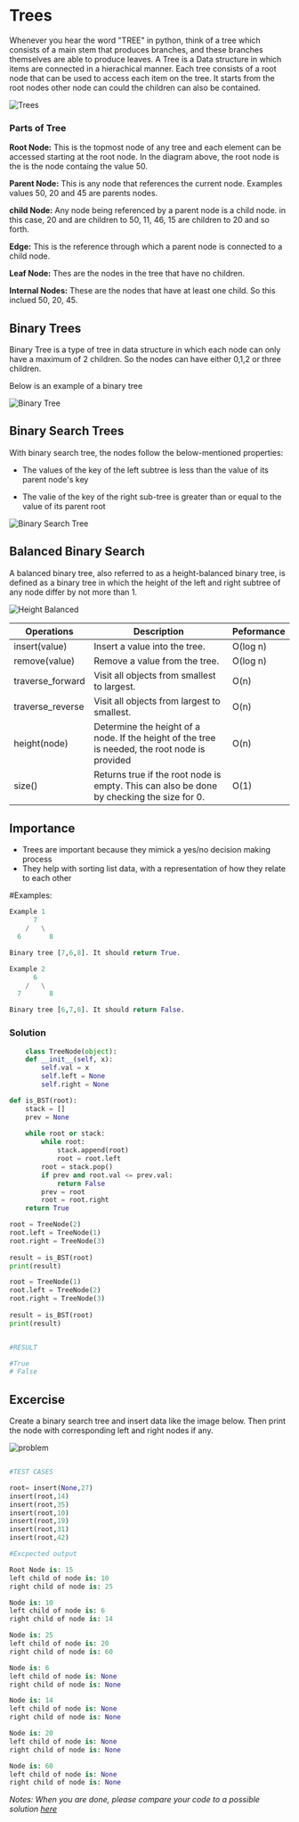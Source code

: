 # Trees
Whenever you hear the word "TREE" in python, think of a tree which consists of a main stem that produces branches, and these branches themselves are able to produce leaves. A Tree is a Data structure in which items are connected in a hierachical manner. Each tree consists of a root node that can be used to access each item on the tree. It starts from the root nodes other node can could the children can also be contained.



![Trees](tree.png)

### Parts of Tree

**Root Node:** This is the topmost node of any tree and each element can be accessed starting at the root node. In the diagram above, the root node is the is the node containg the value 50.

**Parent Node:** This is any node that references the current node. Examples values 50, 20 and 45 are parents nodes.

**child Node:** Any node being referenced by a parent node is a child node. in this case, 20 and are children to 50, 11, 46, 15 are children to 20 and so forth.

**Edge:** This is the reference through which a parent node is connected to a child node.

**Leaf Node:** Thes are the nodes in the tree that have no children.

**Internal Nodes:** These are the nodes that have at least one child. So this inclued 50, 20, 45.

## Binary Trees
Binary Tree is a type of tree in data structure in which each node can only have a maximum of 2 children. So the nodes can have either 0,1,2 or three children.

Below is an example of a binary tree

![Binary Tree](binarytree1.png)


## Binary Search Trees
With binary search tree, the nodes follow the below-mentioned properties:

* The values of the key of the left subtree is less than the value of its parent node's key

* The valie of the key of the right sub-tree is greater than or equal to the value of its parent root

![Binary Search Tree](searchtree.png)


## Balanced Binary Search
A balanced binary tree, also referred to as a height-balanced binary tree, is defined as a binary tree in which the height of the left and right subtree of any node differ by not more than 1.


![Height Balanced](balanced.png)



Operations | Description | Peformance
-------- | -------- | --------
insert(value) | 	Insert a value into the tree.| O(log n)
remove(value) | 	Remove a value from the tree.| O(log n) 
traverse_forward | Visit all objects from smallest to largest. | O(n)
traverse_reverse | Visit all objects from largest to smallest. | O(n)
height(node)| Determine the height of a node. If the height of the tree is needed, the root node is provided | O(n)
size() | Returns true if the root node is empty. This can also be done by checking the size for 0. | O(1)

## Importance
* Trees are important because they mimick a yes/no decision making process
* They help with sorting list data, with a representation of how they relate to each other

#Examples:

```python
Example 1
      7
    /   \
  6       8

Binary tree [7,6,8]. It should return True.

Example 2
      6
    /   \
  7       8

Binary tree [6,7,8]. It should return False.
```

### Solution
```python
    class TreeNode(object):
    def __init__(self, x):
        self.val = x
        self.left = None
        self.right = None

def is_BST(root):
    stack = []
    prev = None
    
    while root or stack:
        while root:
            stack.append(root)
            root = root.left
        root = stack.pop()
        if prev and root.val <= prev.val:
            return False
        prev = root
        root = root.right
    return True

root = TreeNode(2)  
root.left = TreeNode(1)  
root.right = TreeNode(3) 
 
result = is_BST(root)
print(result)

root = TreeNode(1)  
root.left = TreeNode(2)  
root.right = TreeNode(3) 
 
result = is_BST(root)
print(result)


#RESULT

#True
# False
```
## Excercise
Create a binary search tree and insert data like the image below. Then print the node with corresponding left and right nodes if any.


![problem](problem.jpg)

```python

#TEST CASES 

root= insert(None,27)
insert(root,14)
insert(root,35)
insert(root,10)
insert(root,19)
insert(root,31)
insert(root,42)

#Excpected output

Root Node is: 15
left child of node is: 10
right child of node is: 25

Node is: 10
left child of node is: 6
right child of node is: 14

Node is: 25
left child of node is: 20
right child of node is: 60

Node is: 6
left child of node is: None
right child of node is: None

Node is: 14
left child of node is: None
right child of node is: None

Node is: 20
left child of node is: None
right child of node is: None

Node is: 60
left child of node is: None
right child of node is: None
```

*Notes: When you are done, please compare your code to a possible solution  [here](treessolution.py)*